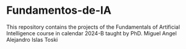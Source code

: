 # Fundamentos-de-IA

This repository contains the projects of the Fundamentals of Artificial Intelligence course in calendar 2024-B taught by PhD. Miguel Angel Alejandro Islas Toski
